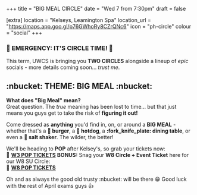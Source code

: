 +++
title = "BIG MEAL CIRCLE"
date = "Wed 7 from 7:30pm"
draft = false

[extra]
location = "Kelseys, Leamington Spa"
location_url = "https://maps.app.goo.gl/p76GWhoRy8CZrQNc6"
icon = "ph-circle"
colour = "social"
+++
### **:rotating_light: EMERGENCY: IT'S CIRCLE TIME! :rotating_light:**  
This term, UWCS is bringing you **TWO CIRCLES** alongside a lineup of *epic* socials - more details coming soon... *trust me*. 

## :nbucket: **THEME: BIG MEAL** :nbucket: 
**What does "Big Meal" mean?**  
Great question. The *true* meaning has been lost to time... but that just means you guys get to take the risk of **figuring it out!**  

Come dressed as **anything** you'd find in, on, or around a **BIG MEAL** - whether that's a **:hamburger: burger**, a **:hotdog: hotdog**, a **:fork_knife_plate: dining table**, or even a **:salt: salt shaker**. The wilder, the better! 

We'll be heading to **POP** after Kelsey's, so grab your tickets now:  
:link: [**W3 POP TICKETS**](https://tickets.warwicksu.com/ents/event/26765/)
**BONUS:** Snag your **W8 Circle + Event Ticket** here for our W8 SU Circle:  
:link: [**W8 POP TICKETS**](https://tickets.warwicksu.com/ents/event/26767/)

Oh and as always the good old trusty :nbucket: will be there :grin: 
Good luck with the rest of April exams guys :thumbsup:

